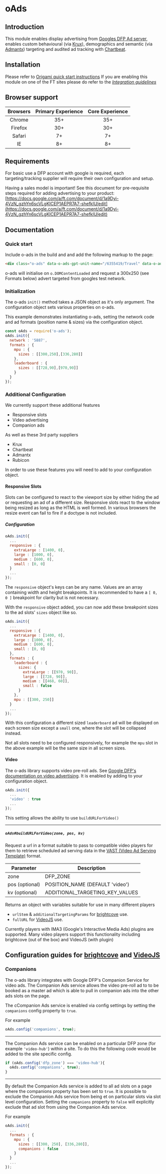 # oAds
## Introduction
This module enables display advertising from [Googles DFP Ad server](http://www.google.com/dfp), enables custom behavioural (via [Krux](http://www.krux.com/)), demographics and semantic (via [Admantx](http://admantx.com/)) targeting and audited ad tracking with [Chartbeat](https://chartbeat.com/).

## Installation

Please refer to [Origami quick start instructions](http://registry.origami.ft.com/components/o-ads#section-usage) If you are enabling this module on one of the FT sites please do refer to the [*Integration guidelines*](docs/INTEGRATION.md)

## Browser support

Browsers | Primary Experience | Core Experience
:------: | :----------------: | :-------------:
Chrome   | 35+                | 35+
Firefox  | 30+                | 30+
Safari   | 7+                 | 7+
IE       | 8+                 | 8+

## Requirements
For basic use a DFP account with google is required, each targeting/tracking supplier will require their own configuration and setup.

Having a sales model is important! See this document for pre-requisite steps required for adding advertising to your product:    [https://docs.google.com/a/ft.com/document/d/1a9Dyi-4VzN_gzhYn6scVLgKICEP1AEPR7A7-shefklU/edit](https://docs.google.com/a/ft.com/document/d/1a9Dyi-4VzN_gzhYn6scVLgKICEP1AEPR7A7-shefklU/edit)

## Documentation
### Quick start
Include o-ads in the build and and add the following markup to the page:

```html
<div class="o-ads" data-o-ads-gpt-unit-name="/6355419/Travel" data-o-ads-formats="MediumRectangle"></div>
```

o-ads will initialise on `o.DOMContentLoaded` and request a 300x250 (see Formats below) advert targeted from googles test network.

### Initialization
The o-ads `init()` method takes a JSON object as it's only argument. The configuration object sets various properties on o-ads.

This example demonstrates instantiating o-ads, setting the network code and ad formats (position name & sizes) via the configuration object.

```js
const oAds = require('o-ads');
oAds.init({
  network : '5887',
  formats : {
    mpu : {
      sizes : [[300,250],[336,280]]
    },
    leaderboard : {
      sizes : [[728,90],[970,90]]
    }
  }
});
```
### Additional Configuration
We currently support these additional features
- Responsive slots
- Video advertising
- Companion ads

As well as these 3rd party suppliers
- Krux
- Chartbeat
- Admantx
- Rubicon

In order to use these features you will need to add to your configuration object.

#### Responsive Slots
Slots can be configured to react to the viewport size by either hiding the ad or requesting an ad of a different size. Responsive slots react to the window being resized as long as the HTML is well formed. In various browsers the resize event can fail to fire if a doctype is not included.

##### Configuration

```js
oAds.init({
  ...
  responsive : {
    extraLarge : [1400, 0],
    large : [1000, 0],
    medium : [600, 0],
    small : [0, 0]
  }
  ...
});
```

The `responsive` object's keys can be any name. Values are an array containing width and height breakpoints. It is recommended to have a `[ 0, 0 ]` breakpoint for clarity but is not necessary.

With the `responsive` object added, you can now add these breakpoint sizes to the ad slots' `sizes` object like so.

```js
oAds.init({
  ...
  responsive : {
    extraLarge : [1400, 0],
    large : [1000, 0],
    medium : [600, 0],
    small : [0, 0]
  },
  formats : {
    leaderboard : {
      sizes: {
        extraLarge : [[970, 90]],
        large : [[728, 90]],
        medium : [[468, 60]],
        small : false
      }
    },
    mpu : [[300, 250]]
  }
  ...
});
```

With this configuration a different sized `leaderboard` ad will be displayed on each screen size except a `small` one, where the slot will be collapsed instead.

Not all slots need to be configured responsively, for example the `mpu` slot in the above example will be the same size in all screen sizes.

#### Video
The o-ads library supports video pre-roll ads. See [Google DFP's documentation on video advertising](https://support.google.com/dfp_premium/answer/1711021?hl=en). It is enabled by adding to your configuration object.

```js
oAds.init({
  ...
  'video' : true
  ...
});
```

This setting allows the ability to use `buildURLForVideo()`

--------------------------------------------------------------------------------

##### `oAds#buildURLForVideo(zone, pos, kv)`
Request a url in a format suitable to pass to compatible video players for them to retrieve scheduled ad serving data in the [VAST (Video Ad Serving Template)](http://www.iab.com/guidelines/digital-video-ad-serving-template-vast-3-0/) format.

Parameter      | Description
-------------- | -------------------------------
zone           | DFP_ZONE
pos (optional) | POSITION_NAME (DEFAULT 'video')
kv (optional)  | ADDITIONAL_TARGETING_KEY_VALUES

Returns an object with variables suitable for use in many different players
- `urlStem` & `additionalTargetingParams` for [brightcove](https://www.brightcove.com/en/) use.
- `fullURL` for [VideoJS](http://videojs.com/) use.

Currently players with IMA3 (Google's Interactive Media Ads) plugins are supported. Many video players support this functionality including brightcove (out of the box) and VideoJS (with plugin)

## Configuration guides for [brightcove](https://support.brightcove.com/en/video-cloud/docs/using-dfp-ima-3-ad-source) and [VideoJS](http://googleadsdeveloper.blogspot.co.uk/2014/08/introducing-ima-sdk-plugin-for-videojs.html)
### Companions
The o-ads library integrates with Google DFP's Companion Service for video ads. The Companion Ads service allows the video pre-roll ad to to be booked as a master ad which is able to pull in companion ads into the other ads slots on the page.

The cCompanion Ads service is enabled via config settings by setting the `companions` config property to `true`.

For example

```js
oAds.config('companions', true);
```

--------------------------------------------------------------------------------

The Companion Ads service can be enabled on a particular DFP zone (for example `'video-hub'`) within a site. To do this the following code would be added to the site specific config.

```js
if (oAds.config('dfp_zone') === 'video-hub'){
  oAds.config('companions', true);
}
```

--------------------------------------------------------------------------------

By default the Companion Ads service is added to all ad slots on a page where the companions property has been set to `true`. It is possible to exclude the Companion Ads service from being et on particular slots via slot level configuration. Setting the `companions` property to `false` will explicitly exclude that ad slot from using the Companion Ads service.

For example

```js
oAds.init({
  ...
  formats : {
    mpu : {
      sizes : [[300, 250], [336,280]],
      companions : false
    }
  }
  ...
});
```
